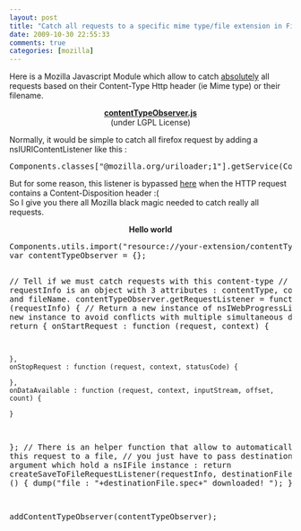 ```yaml
---
layout: post
title: "Catch all requests to a specific mime type/file extension in Firefox"
date: 2009-10-30 22:55:33
comments: true
categories: [mozilla]
---
```

Here is a Mozilla Javascript Module which allow to catch <ins>absolutely</ins>
all requests based on their Content-Type Http header (ie Mime type) or their
filename.
<p style="text-align:center"><strong><a href="/public/contentTypeObserver.js">contentTypeObserver.js</a></strong><br />
(under LGPL License)</p>
Normally, it would be simple to catch all firefox request by adding a
nsIURIContentListener like this :
<pre>
Components.classes[&quot;@mozilla.org/uriloader;1&quot;].getService(Components.interfaces.nsIURILoader).registerContentListener( ...nsIURIContentListener... );
</pre>
But for some reason, this listener is bypassed <a href="http://mxr.mozilla.org/mozilla-central/source/uriloader/base/nsURILoader.cpp#403">
here</a> when the HTTP request contains a Content-Disposition header :(<br />
So I give you there all Mozilla black magic needed to catch really all
requests.<br />
<p style="font-weight: bold; text-align: center">Hello world</p>
<pre>
Components.utils.import(&quot;resource://your-extension/contentTypeObserver.js&quot;); 
var contentTypeObserver = {};

// Tell if we must catch requests with this content-type
// requestInfo is an object with 3 attributes : contentType, contentLength and fileName.
contentTypeObserver.getRequestListener = function (requestInfo) {
  // Return a new instance of nsIWebProgressListener
  // (a new instance to avoid conflicts with multiple simultaneous downloads)
  return {
    onStartRequest : function (request, context) {

    },
    onStopRequest : function (request, context, statusCode) {

    },
    onDataAvailable : function (request, context, inputStream, offset, count) {

    }
  };
  // There is an helper function that allow to automatically save this request to a file,
  // you just have to pass destinationFile argument which hold a nsIFile instance :
  return createSaveToFileRequestListener(requestInfo, destinationFile, function () { dump(&quot;file : &quot;+destinationFile.spec+&quot; downloaded!
&quot;); }
}

addContentTypeObserver(contentTypeObserver);
</pre>